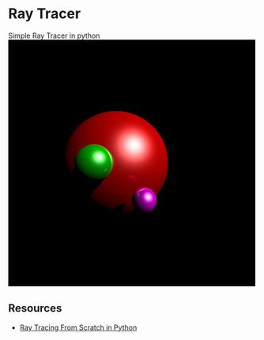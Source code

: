 # Ray Tracer 
Simple Ray Tracer in python  
![alt text](https://github.com/margulanz/basic-python-raytracer/blob/main/image.png?raw=true)
## Resources
- [Ray Tracing From Scratch in Python](https://medium.com/swlh/ray-tracing-from-scratch-in-python-41670e6a96f9)
